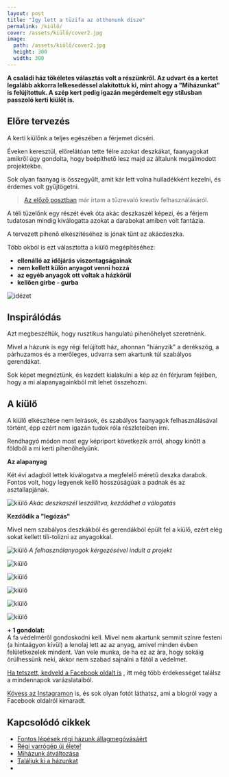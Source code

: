 ```yaml
---
layout: post
title: "Így lett a tüzifa az otthonunk dísze"
permalink: /kiülő/
cover: /assets/kiülő/cover2.jpg
image:
  path: /assets/kiülő/cover2.jpg
  height: 300
  width: 300
---
```




**A családi ház tökéletes választás volt a részünkről. Az udvart és a kertet legalább akkorra lelkesedéssel alakítottuk ki, mint ahogy a  "Miházunkat" is felújítottuk. A szép kert pedig igazán megérdemelt egy stílusban passzoló kerti kiülőt is.**
 

## Előre tervezés

A kerti kiülőnk a teljes egészében a férjemet dícséri.  

Éveken keresztül, előrelátóan tette félre azokat deszkákat, faanyagokat amikről úgy gondolta, hogy beépíthető lesz majd az általunk megálmodott projektekbe.

Sok olyan faanyag is összegyűlt, amit kár lett volna hulladékként kezelni, és érdemes volt gyűjtögetni.

> [Az előző posztban](/2019-05-16-fábólkreatívan) már írtam a tűzrevaló kreatív felhasználásáról.

A téli tüzelőnk egy részét évek óta akác deszkaszél képezi, és a férjem tudatosan mindig kiválogatta azokat a darabokat amiben volt fantázia. 

A tervezett pihenő elkészítéséhez is jónak tűnt az akácdeszka.


Több okból is ezt választotta a kiülő megépítéséhez:


* **ellenálló az időjárás viszontagságainak**
* **nem kellett külön anyagot venni hozzá**
* **az egyéb anyagok ott voltak a házkörül**
* **kellően girbe - gurba**


![idézet](/assets/kertikiülő/idézet.jpg)


## Inspirálódás


Azt megbeszéltük, hogy rusztikus hangulatú pihenőhelyet szeretnénk.

Mivel a házunk is egy régi felújított ház, ahonnan "hiányzik"  a derékszög, a párhuzamos és a merőleges, udvarra sem akartunk túl szabályos gerendákat.

Sok képet megnéztünk, és kezdett kialakulni a kép az én férjuram fejében, hogy a mi alapanyagainkból mit lehet összehozni. 


## A kiülő


A kiülő elkészítése nem leírások, és szabályos faanyagok felhasználásával történt, épp ezért nem igazán tudok róla részleteiben írni.  

Rendhagyó módon most egy képriport következik arról, ahogy kinőtt a földből a mi kerti pihenőhelyünk.


**Az alapanyag**

Két évi adagból lettek kiválogatva a megfelelő méretű deszka darabok. Fontos volt, hogy legyenek kellő hosszúságúak a padnak és az asztallapjának.

![kiülő](/assets/kertikiülő/IMG_20190417_065254.jpg)
_Akác deszkaszél leszállítva, kezdődhet a válogatás_



**Kezdődik a "legózás"**

Mivel nem szabályos deszkákból és gerendákból épült fel a kiülő, ezért elég sokat kellett tili-tolizni az anyagokkal.


![kiülő](/assets/kertikiülő/1.jpg)
_A felhasználanyagok kérgezésével indult a projekt_



![kiülő](/assets/kertikiülő/2.jpg)






![kiülő](/assets/kertikiülő/4.jpg)



![kiülő](/assets/kertikiülő/6.jpg)

![kiülő](/assets/kertikiülő/7.jpg)


![kiülő](/assets/kertikiülő/8jav.jpg)






**+ 1 gondolat:**   
A fa védelméről gondoskodni kell. Mivel nem akartunk semmit színre festeni  (a hintaágyon kívül) a lenolaj lett az az anyag, amivel minden évben felületkezelek mindent. Van vele munka, de ha ez az ára, hogy sokáig örülhessünk neki, akkor nem szabad sajnálni a fától a védelmet.


<a href="https://www.facebook.com/Var%C3%A1zsolj-otthont-360330751226066/" target="_blank">Ha tetszett, kedveld a Facebook oldalt is</a> , itt még több érdekességet találsz a mindennapok varázslataiból.

<a href="https://www.instagram.com/varazsoljotthont/?hl=hu/" target="_blank">Kövess az Instagramon</a> is, és sok olyan fotót láthatsz, ami a blogról vagy a Facebook oldalról kimaradt.



## Kapcsolódó cikkek

* [Fontos lépések régi házunk állagmegóvásáért](/2019-04-03/állagmegóvás)
* [Régi varrógép új élete!](/2019-02-12/varrogepasztal)
* [Miházunk átváltozása](/2019-03-20/költözés)
* [Találjuk ki a házunkat](/2019-02-11/találjuk_ki)
* 
